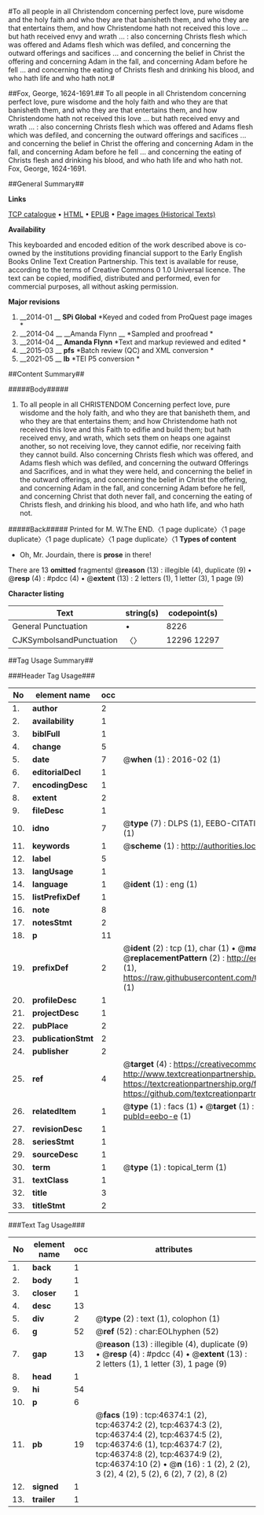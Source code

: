 #To all people in all Christendom concerning perfect love, pure wisdome and the holy faith and who they are that banisheth them, and who they are that entertains them, and how Christendome hath not received this love ... but hath received envy and wrath ... : also concerning Christs flesh which was offered and Adams flesh which was defiled, and concerning the outward offerings and sacifices ... and concerning the belief in Christ the offering and concerning  Adam in the fall, and concerning Adam before he fell ... and concerning the eating of Christs flesh and drinking his blood, and who hath life and who hath not.#

##Fox, George, 1624-1691.##
To all people in all Christendom concerning perfect love, pure wisdome and the holy faith and who they are that banisheth them, and who they are that entertains them, and how Christendome hath not received this love ... but hath received envy and wrath ... : also concerning Christs flesh which was offered and Adams flesh which was defiled, and concerning the outward offerings and sacifices ... and concerning the belief in Christ the offering and concerning  Adam in the fall, and concerning Adam before he fell ... and concerning the eating of Christs flesh and drinking his blood, and who hath life and who hath not.
Fox, George, 1624-1691.

##General Summary##

**Links**

[TCP catalogue](http://www.ota.ox.ac.uk/tcp/)  • 
[HTML](http://tei.it.ox.ac.uk/tcp/Texts-HTML/free/A40/A40286.html)  • 
[EPUB](http://tei.it.ox.ac.uk/tcp/Texts-EPUB/free/A40/A40286.epub) • 
[Page images (Historical Texts)](https://historicaltexts.jisc.ac.uk/eebo-11132625e)

**Availability**

This keyboarded and encoded edition of the work described above is co-owned by the
    institutions providing financial support to the Early English Books Online Text Creation
    Partnership. This text is available for reuse, according to the terms of  Creative Commons 0 1.0 Universal
    licence. The text can be copied, modified, distributed and performed, even for commercial
    purposes, all without asking permission.

**Major revisions**

1. __2014-01 __ __SPi Global__ *Keyed and coded from ProQuest page images *
1. __2014-04 __ __Amanda Flynn __ *Sampled and proofread *
1. __2014-04 __ __Amanda Flynn__ *Text and markup reviewed and edited *
1. __2015-03 __ __pfs__ *Batch review (QC) and XML conversion *
1. __2021-05 __ __lb__ *TEI P5 conversion *

##Content Summary##

#####Body#####

1. To all people in all CHRISTENDOM Concerning perfect love, pure wisdome and the holy faith, and who they are that banisheth them, and who they are that entertains them; and how Christendome hath not received this love and this Faith to edifie and build them; but hath received envy, and wrath, which sets them on heaps one against another, so not receiving love, they cannot edifie, nor receiving faith they cannot build. Also concerning Christs flesh which was offered, and Adams flesh which was defiled, and concerning the outward Offerings and Sacrifices, and in what they were held, and concerning the belief in the outward offerings, and concerning the belief in Christ the offering, and concerning Adam in the fall, and concerning Adam before he fell, and concerning Christ that doth never fall, and concerning the eating of Christs flesh, and drinking his blood, and who hath life, and who hath not.

#####Back#####
Printed for M. W.The END.〈1 page duplicate〉〈1 page duplicate〉〈1 page duplicate〉〈1 page duplicate〉〈1 
**Types of content**

  * Oh, Mr. Jourdain, there is **prose** in there!

There are 13 **omitted** fragments! 
 @__reason__ (13) : illegible (4), duplicate (9)  •  @__resp__ (4) : #pdcc (4)  •  @__extent__ (13) : 2 letters (1), 1 letter (3), 1 page (9)

**Character listing**


|Text|string(s)|codepoint(s)|
|---|---|---|
|General Punctuation|•|8226|
|CJKSymbolsandPunctuation|〈〉|12296 12297|

##Tag Usage Summary##

###Header Tag Usage###

|No|element name|occ|attributes|
|---|---|---|---|
|1.|__author__|2||
|2.|__availability__|1||
|3.|__biblFull__|1||
|4.|__change__|5||
|5.|__date__|7| @__when__ (1) : 2016-02 (1)|
|6.|__editorialDecl__|1||
|7.|__encodingDesc__|1||
|8.|__extent__|2||
|9.|__fileDesc__|1||
|10.|__idno__|7| @__type__ (7) : DLPS (1), EEBO-CITATION (1), VID (1), EEBO-PROQUEST (1), STC (2), OCLC (1)|
|11.|__keywords__|1| @__scheme__ (1) : http://authorities.loc.gov/ (1)|
|12.|__label__|5||
|13.|__langUsage__|1||
|14.|__language__|1| @__ident__ (1) : eng (1)|
|15.|__listPrefixDef__|1||
|16.|__note__|8||
|17.|__notesStmt__|2||
|18.|__p__|11||
|19.|__prefixDef__|2| @__ident__ (2) : tcp (1), char (1)  •  @__matchPattern__ (2) : ([0-9\-]+):([0-9IVX]+) (1), (.+) (1)  •  @__replacementPattern__ (2) : http://eebo.chadwyck.com/downloadtiff?vid=$1&page=$2 (1), https://raw.githubusercontent.com/textcreationpartnership/Texts/master/tcpchars.xml#$1 (1)|
|20.|__profileDesc__|1||
|21.|__projectDesc__|1||
|22.|__pubPlace__|2||
|23.|__publicationStmt__|2||
|24.|__publisher__|2||
|25.|__ref__|4| @__target__ (4) : https://creativecommons.org/publicdomain/zero/1.0/ (1), http://www.textcreationpartnership.org/docs/. (1), https://textcreationpartnership.org/faq/#faq05 (1), https://github.com/textcreationpartnership (1)|
|26.|__relatedItem__|1| @__type__ (1) : facs (1)  •  @__target__ (1) : https://data.historicaltexts.jisc.ac.uk/view?pubId=eebo-e (1)|
|27.|__revisionDesc__|1||
|28.|__seriesStmt__|1||
|29.|__sourceDesc__|1||
|30.|__term__|1| @__type__ (1) : topical_term (1)|
|31.|__textClass__|1||
|32.|__title__|3||
|33.|__titleStmt__|2||


###Text Tag Usage###

|No|element name|occ|attributes|
|---|---|---|---|
|1.|__back__|1||
|2.|__body__|1||
|3.|__closer__|1||
|4.|__desc__|13||
|5.|__div__|2| @__type__ (2) : text (1), colophon (1)|
|6.|__g__|52| @__ref__ (52) : char:EOLhyphen (52)|
|7.|__gap__|13| @__reason__ (13) : illegible (4), duplicate (9)  •  @__resp__ (4) : #pdcc (4)  •  @__extent__ (13) : 2 letters (1), 1 letter (3), 1 page (9)|
|8.|__head__|1||
|9.|__hi__|54||
|10.|__p__|6||
|11.|__pb__|19| @__facs__ (19) : tcp:46374:1 (2), tcp:46374:2 (2), tcp:46374:3 (2), tcp:46374:4 (2), tcp:46374:5 (2), tcp:46374:6 (1), tcp:46374:7 (2), tcp:46374:8 (2), tcp:46374:9 (2), tcp:46374:10 (2)  •  @__n__ (16) : 1 (2), 2 (2), 3 (2), 4 (2), 5 (2), 6 (2), 7 (2), 8 (2)|
|12.|__signed__|1||
|13.|__trailer__|1||
